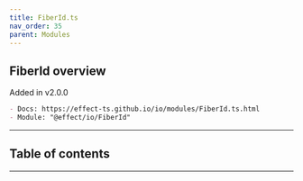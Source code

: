 ```yaml
---
title: FiberId.ts
nav_order: 35
parent: Modules
---
```


## FiberId overview

Added in v2.0.0

```md
- Docs: https://effect-ts.github.io/io/modules/FiberId.ts.html
- Module: "@effect/io/FiberId"
```

---

<h2 class="text-delta">Table of contents</h2>

---
